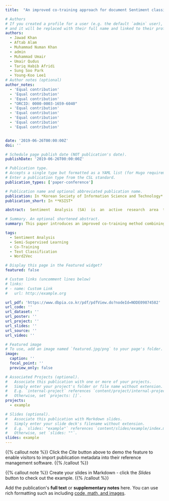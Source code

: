 ```yaml
---
title:  "An improved co-training approach for document Sentiment classification"

# Authors
# If you created a profile for a user (e.g. the default `admin` user), write the username (folder name) here
# and it will be replaced with their full name and linked to their profile.
authors:
  - Jawad Khan
  - Aftab Alam
  - Muhammad Numan Khan
  - admin
  - Muhammad Umair
  - Umair Qudus
  - Tariq Habib Afridi
  - Sung Soo Park
  - Young-Koo Lee1
# Author notes (optional)
author_notes:
  - 'Equal contribution'
  - 'Equal contribution'
  - 'Equal contribution'
  - "ORCID: 0000-0003-1659-6040"
  - 'Equal contribution'
  - 'Equal contribution'
  - 'Equal contribution'
  - 'Equal contribution'
  - 'Equal contribution'


date: '2019-06-26T00:00:00Z'
doi: ''

# Schedule page publish date (NOT publication's date).
publishDate: '2019-06-26T00:00:00Z'

# Publication type.
# Accepts a single type but formatted as a YAML list (for Hugo requirements).
# Enter a publication type from the CSL standard.
publication_types: ['paper-conference']

# Publication name and optional abbreviated publication name.
publication: In *Korean Society of Information Science and Technology*
publication_short: In **KSIST*

abstract:  Sentiment  Analysis  (SA)  is  an  active  research  area  that  is  used  to  automatically  extract  useful  information  from  the  user-generated  content  (UGC)  to  classify  into  positive  and  negative  classes.  Recently, various machine-learning techniques, such as supervised machine learning, semi-supervised learning, and lexicon scoring for SA have been proposed. A high-quality training data is vital to learn a sentiment classifier for textual sentiment classification, but due to various domains, the labeled data for each  domain  is  scarce  or  unavailable.  The  manual  construction  of  labeled  corpora  is  a  time-consuming and laborious task because of the unstructured and unorganized nature of data. In order to address this issue, in this paper, we propose an improved co-training approach based on the n-gram and word2vec model for sentiment classification. Co-training is a semi-supervised learning approach that  has  effective  applications  in  textual  sentiment  classification.  The  empirical  evaluation  of  movie  review  datasets  shows  that  the  proposed  approach  outperforms  existing  techniques  in  terms  of  classification accuracy. 

# Summary. An optional shortened abstract.
summary: This paper introduces an improved co-training method combining n-gram features and Word2Vec representations to tackle scarce labeled data in sentiment analysis, demonstrating superior accuracy on movie review datasets.

tags:
  - Sentiment Analysis
  - Semi-Supervised Learning
  - Co-Training
  - Text Classification
  - Word2Vec

# Display this page in the Featured widget?
featured: false

# Custom links (uncomment lines below)
# links:
# - name: Custom Link
#   url: http://example.org

url_pdf: 'https://www.dbpia.co.kr/pdf/pdfView.do?nodeId=NODE09874582'
url_code: ''
url_dataset: ''
url_poster: ''
url_project: ''
url_slides: ''
url_source: ''
url_video: ''

# Featured image
# To use, add an image named `featured.jpg/png` to your page's folder.
image:
  caption: ''
  focal_point: ''
  preview_only: false

# Associated Projects (optional).
#   Associate this publication with one or more of your projects.
#   Simply enter your project's folder or file name without extension.
#   E.g. `internal-project` references `content/project/internal-project/index.md`.
#   Otherwise, set `projects: []`.
projects:
  - example

# Slides (optional).
#   Associate this publication with Markdown slides.
#   Simply enter your slide deck's filename without extension.
#   E.g. `slides: "example"` references `content/slides/example/index.md`.
#   Otherwise, set `slides: ""`.
slides: example
---
```


{{% callout note %}}
Click the _Cite_ button above to demo the feature to enable visitors to import publication metadata into their reference management software.
{{% /callout %}}

{{% callout note %}}
Create your slides in Markdown - click the _Slides_ button to check out the example.
{{% /callout %}}

Add the publication's **full text** or **supplementary notes** here. You can use rich formatting such as including [code, math, and images](https://docs.hugoblox.com/content/writing-markdown-latex/).
